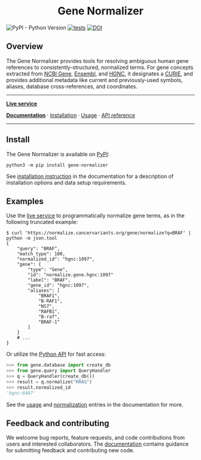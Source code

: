 <h1 align="center">
Gene Normalizer
</h1>

![PyPI - Python Version](https://img.shields.io/pypi/pyversions/gene-normalizer?color=gr) [![tests](https://github.com/cancervariants/gene-normalization/actions/workflows/github-actions.yml/badge.svg)](https://github.com/cancervariants/gene-normalization/actions/workflows/github-actions.yml) [![DOI](https://zenodo.org/badge/309797998.svg)](https://zenodo.org/badge/latestdoi/309797998)

## Overview
<!-- description -->
The Gene Normalizer provides tools for resolving ambiguous human gene references to consistently-structured, normalized terms. For gene concepts extracted from [NCBI Gene](https://www.ncbi.nlm.nih.gov/gene/), [Ensembl](https://useast.ensembl.org/index.html), and [HGNC](https://www.genenames.org/), it designates a [CURIE](https://en.wikipedia.org/wiki/CURIE), and provides additional metadata like current and previously-used symbols, aliases, database cross-references, and coordinates.
<!-- /description -->
---

**[Live service](https://normalize.cancervariants.org/gene)**

**[Documentation](https://gene-normalizer.readthedocs.io/en/latest/)** · [Installation](https://gene-normalizer.readthedocs.io/en/latest/install.html) · [Usage](https://gene-normalizer.readthedocs.io/en/latest/usage.html) · [API reference](https://gene-normalizer.readthedocs.io/en/latest/api/api.html)

---

## Install

The Gene Normalizer is available on [PyPI](https://pypi.org/project/gene-normalizer/):

```shell
python3 -m pip install gene-normalizer
```

See [installation instruction](https://gene-normalizer.readthedocs.io/en/latest/install.html) in the documentation for a description of installation options and data setup requirements.

## Examples

Use the [live service](https://normalize.cancervariants.org/gene) to programmatically normalize gene terms, as in the following truncated example:

```shell
$ curl 'https://normalize.cancervariants.org/gene/normalize?q=BRAF' | python -m json.tool
{
    "query": "BRAF",
    "match_type": 100,
    "normalized_id": "hgnc:1097",
    "gene": {
        "type": "Gene",
        "id": "normalize.gene.hgnc:1097"
        "label": "BRAF",
        "gene_id": "hgnc:1097",
        "aliases": [
            "BRAF1",
            "B-RAF1",
            "NS7",
            "RAFB1",
            "B-raf",
            "BRAF-1"
        ]
    }
    # ...
}
```

Or utilize the [Python API](https://gene-normalizer.readthedocs.io/en/latest/api/query_api.html) for fast access:

```python
>>> from gene.database import create_db
>>> from gene.query import QueryHandler
>>> q = QueryHandler(create_db())
>>> result = q.normalize("KRAS")
>>> result.normalized_id
'hgnc:6407'
```

See the [usage](https://gene-normalizer.readthedocs.io/en/latest/usage.html) and [normalization](https://gene-normalizer.readthedocs.io/en/latest/normalizing_data/normalization.html) entries in the documentation for more.

## Feedback and contributing

We welcome bug reports, feature requests, and code contributions from users and interested collaborators. The [documentation](https://gene-normalizer.readthedocs.io/en/latest/contributing.html) contains guidance for submitting feedback and contributing new code.
